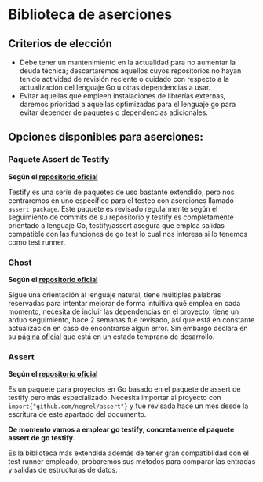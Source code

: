 # Biblioteca de aserciones

## Criterios de elección
- Debe tener un mantenimiento en la actualidad para no aumentar la deuda técnica; descartaremos aquellos cuyos repositorios no hayan tenido actividad de revisión reciente o cuidado con respecto a la actualización del lenguaje Go u otras dependencias a usar.
- Evitar aquellas que empleen instalaciones de librerías externas, daremos prioridad a aquellas optimizadas para el lenguaje go para evitar depender de paquetes o dependencias adicionales.

## Opciones disponibles para aserciones:

### Paquete Assert de Testify
**Según el [repositorio oficial](https://github.com/stretchr/testify)**

Testify es una serie de paquetes de uso bastante extendido, pero nos centraremos en uno específico para el testeo con aserciones llamado `assert package`. Este paquete es revisado regularmente según el seguimiento de commits de su repositorio y testify es completamente orientado a lenguaje Go, testify/assert asegura que emplea salidas compatible con las funciones de go test lo cual nos interesa si lo tenemos como test runner.

### Ghost
**Según el [repositorio oficial](https://github.com/rliebz/ghost)**

Sigue una orientación al lenguaje natural, tiene múltiples palabras reservadas para intentar mejorar de forma intuitiva qué emplea en cada momento, necesita de incluir las dependencias en el proyecto; tiene un arduo seguimiento, hace 2 semanas fue revisado, así que está en constante actualización en caso de encontrarse algun error. Sin embargo declara en su [página oficial](https://pkg.go.dev/github.com/rliebz/ghost) que está en un estado temprano de desarrollo.

### Assert
**Según el [repositorio oficial](https://github.com/negrel/assert)**

Es un paquete para proyectos en Go basado en el paquete de assert de testify pero más especializado. Necesita importar al proyecto con `import{"github.com/negrel/assert"}` y fue revisada hace un mes desde la escritura de este apartado del documento.

**De momento vamos a emplear go testify, concretamente el paquete assert de go testify.**

Es la biblioteca más extendida además de tener gran compatiblidad con el test runner empleado, probaremos sus métodos para comparar las entradas y salidas de estructuras de datos.